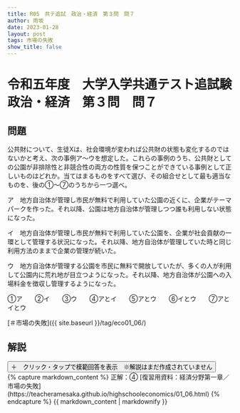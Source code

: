 ```yaml
---
title: R05　共テ追試　政治・経済　第３問　問７
author: 雨坂
date: 2023-01-28
layout: post
tags: 市場の失敗
show_title: false
---
```

  
# 令和五年度　大学入学共通テスト追試験　政治・経済　第３問　問７  
  
## 問題  
公共財について、生徒Xは、社会環境が変われば公共財の状態も変化するのではないかと考え、次の事例ア～ウを想定した。これらの事例のうち、公共財としての公園が非排除性と非競合性の両方の性質を保つことができている事例として正しいものはどれか。当てはまるものをすべて選び、その組合せとして最も適当なものを、後の①～⑦のうちから一つ選べ。  
  
ア　地方自治体が管理し市民が無料で利用していた公園の近くに、企業がテーマパークを作った。それ以降、公園は地方自治体が管理しつつ誰も利用しない状態になった。  
  
イ　地方自治体が管理し市民が無料で利用していた公園を、企業が社会貢献の一環として管理する状況になった。それ以降、地方自治体が管理していた時と同じ利用方法のままで企業の管理が続いた。  
  
ウ　地方自治体が管理する公園を市民に無料で開放していたが、多くの人が利用して公園内に荒れ地が目立つようになった。それ以降、地方自治体が公園への入場料金を徴収し管理するようになった。  
  
①ア　　②イ　　③ウ　　④アとイ　　⑤アとウ　　⑥イとウ　　⑦アとイとウ  
  
[＃市場の失敗]({{ site.baseurl }}/tag/eco01_06/)  
  
## 解説  
<div class="collapsible">
  <button class="collapsible-button">＋　クリック・タップで模範回答を表示　※解説はまだ作成されていません</button>
  <div class="collapsible-content">
    {% capture markdown_content %}
正解：④  
[復習用資料：経済分野第一章／市場の失敗](https://teacheramesaka.github.io/highschooleconomics/01_06.html)  
    {% endcapture %}
    {{ markdown_content | markdownify }}
  </div>
</div>